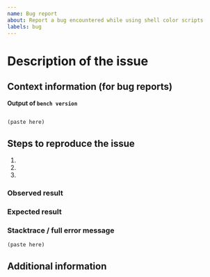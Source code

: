 ```yaml
---
name: Bug report
about: Report a bug encountered while using shell color scripts
labels: bug
---
```


# Description of the issue

## Context information (for bug reports)

**Output of `bench version`**
```

(paste here)
```

## Steps to reproduce the issue

1.
2.
3.

### Observed result

### Expected result

### Stacktrace / full error message

```
(paste here)
```

## Additional information
